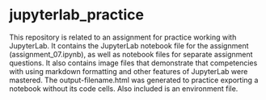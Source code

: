 # jupyterlab_practice
This repository is related to an assignment for practice working with JupyterLab. It contains the JupyterLab notebook file for the assignment (assignment_07.ipynb), as well as notebook files for separate assignment questions. It also contains image files that demonstrate that competencies with using markdown formatting and other features of JupyterLab were mastered. The output-filename.html was generated to practice exporting a notebook without its code cells. Also included is an environment file.   